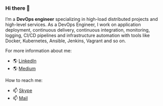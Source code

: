 ### Hi there 👋

I’m a **DevOps engineer** specializing in high-load distributed projects and high-level services. As a DevOps Engineer, I work on application deployment, continuous delivery, continuous integration, monitoring, logging, CI/CD pipelines and infrastructure automation with tools like Docker, Kubernetes, Ansible, Jenkins, Vagrant and so on.

For more information about me:
- 🌎 [LinkedIn](https://www.linkedin.com/in/habib-guliyev)
- 🌎 [Medium](https://medium.com/@graypit)

How to reach me:
- 📫 <a href="callto:graypit?call">Skype</a>
- 📫 [Mail](mailto:graypit@gmail.com?subject=[GitHub]%20Personal%20email)
